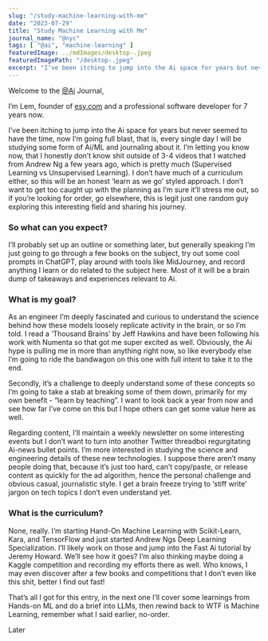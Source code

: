 ```yaml
---
slug: "/study-machine-learning-with-me"
date: "2023-07-29"
title: "Study Machine Learning with Me"
journal_name: "@nyc"
tags: [ "@ai", "machine-learning" ]
featuredImage: ../mdImages/desktop-.jpeg
featuredImagePath: "/desktop-.jpeg"
excerpt: "I’ve been itching to jump into the Ai space for years but never seemed to have the time, now I’m going full blast."
---
```


Welcome to the [@Ai][@AiJournal] Journal,


I’m Lem, founder of [esy.com][ESYDOTCOM] and a professional software developer for 7 years now.


I’ve been itching to jump into the Ai space for years but never seemed to have the time, now I’m going full blast, that is, every single day I will be studying some form of Ai/ML and journaling about it. I’m letting you know now, that I honestly don’t know shit outside of 3-4 videos that I watched from Andrew Ng a few years ago, which is pretty much (Supervised Learning vs Unsupervised Learning). I don’t have much of a curriculum either, so this will be an honest ‘learn as we go’ styled approach. I don’t want to get too caught up with the planning as I’m sure it’ll stress me out, so if you’re looking for order, go elsewhere, this is legit just one random guy exploring this interesting field and sharing his journey. 

### So what can you expect?

I’ll probably set up an outline or something later, but generally speaking I’m just going to go through a few books on the subject, try out some cool prompts in ChatGPT, play around with tools like MidJourney, and record anything I learn or do related to the subject here. Most of it will be a brain dump of takeaways and experiences relevant to Ai.

### What is my goal?

As an engineer I’m deeply fascinated and curious to understand the science behind how these models loosely replicate activity in the brain, or so I’m told. I read a ‘Thousand Brains’ by Jeff Hawkins and have been following his work with Numenta so that got me super excited as well. Obviously, the Ai hype is pulling me in more than anything right now, so like everybody else I’m going to ride the bandwagon on this one with full intent to take it to the end.


Secondly, it’s a challenge to deeply understand some of these concepts so I’m going to take a stab at breaking some of them down, primarily for my own benefit - “learn by teaching”. I want to look back a year from now and see how far I’ve come on this but I hope others can get some value here as well. 

Regarding content, I’ll maintain a weekly newsletter on some interesting events but I don’t want to turn into another Twitter threadboi regurgitating Ai-news bullet points. I’m more interested in studying the science and engineering details of these new technologies. I suppose there aren’t many people doing that, because it’s just too hard, can’t copy/paste, or release content as quickly for the ad algorithm, hence the personal challenge and obvious casual, journalistic style. I get a brain freeze trying to ‘stiff write’ jargon on tech topics I don’t even understand yet. 


### What is the curriculum?

None, really. I’m starting Hand-On Machine Learning with Scikit-Learn, Kara, and TensorFlow and just started Andrew Ngs Deep Learning Specialization. I’ll likely work on those and jump into the Fast Ai tutorial by Jeremy Howard. We’ll see how it goes? I’m also thinking maybe doing a Kaggle competition and recording my efforts there as well. Who knows, I may even discover after a few books and competitions that I don’t even like this shit, better I find out fast!

That’s all I got for this entry, in the next one I’ll cover some learnings from Hands-on ML and do a brief into LLMs, then rewind back to WTF is Machine Learning, remember what I said earlier, no-order.


Later



[ESYDOTCOM]: https://www.esy.com
[@AiJournal]: https://www.esy.com/@ai